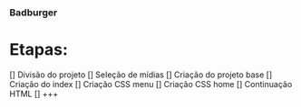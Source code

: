 ### Badburger

# Etapas:

[] Divisão do projeto
[] Seleção de mídias
[] Criação do projeto base
[] Criação do index
[] Criação CSS menu
[] Criação CSS home
[] Continuação HTML
[] +++